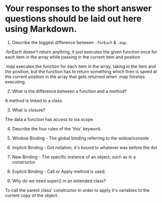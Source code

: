 # Your responses to the short answer questions should be laid out here using Markdown.
1. Describe the biggest difference between `.forEach` & `.map`.

  .forEach doesn't return anything, it just executes the given function once for each item in the array while passing in the current item and position

  .map executes the function for each item in the array, taking in the item and the position, but the function has to return something which then is saved at the current position in the array that gets returned when .map finishes executing.

2. What is the difference between a function and a method?

  A method is linked to a class.


3. What is closure?

  The data a function has access to via scope


4. Describe the four rules of the 'this' keyword.

  1. Window Binding - The global binding referring to the widow/console
  2. Implicit Binding - Dot notation, it's bound to whatever was before the dot
  3. New Binding - The specific instance of an object, such as in a constructor
  4. Explicit Binding - Call or Apply method is used.


5. Why do we need super() in an extended class?

  To call the parent class' constructor in order to apply it's variables to the current copy of the object.
